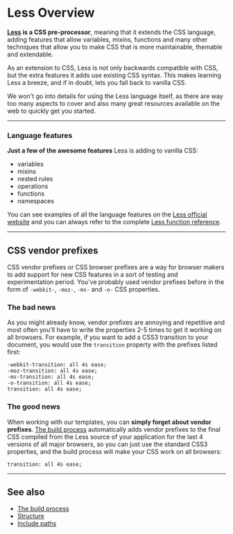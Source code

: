 # Less Overview

**[Less](http://lesscss.org) is a CSS pre-processor**, meaning that it extends the CSS language, adding features that allow variables, mixins, functions and many other techniques that allow you to make CSS that is more maintainable, themable and extendable.

As an extension to CSS, Less is not only backwards compatible with CSS, but the extra features it adds use existing CSS syntax. This makes learning Less a breeze, and if in doubt, lets you fall back to vanilla CSS.

We won't go into details for using the Less language itself, as there are way too many aspects to cover and also many great resources available on the web to quickly get you started.

---

### Language features

**Just a few of the awesome features** Less is adding to vanilla CSS:

- variables
- mixins
- nested rules
- operations
- functions
- namespaces

You can see examples of all the language features on the [Less official website](http://lesscss.org/features/) and you can always refer to the complete [Less function reference](http://lesscss.org/functions/).

---

## CSS vendor prefixes

CSS vendor prefixes or CSS browser prefixes are a way for browser makers to add support for new CSS features in a sort of testing and experimentation period. You've probably used vendor prefixes before in the form of `-webkit-`, `-moz-`, `-ms-` and `-o-` CSS properties.

### The bad news

As you might already know, vendor prefixes are annoying and repetitive and most often you'll have to write the properties 2-5 times to get it working on all browsers. For example, if you want to add a CSS3 transition to your document, you would use the `transition` property with the prefixes listed first:

	-webkit-transition: all 4s ease;
	-moz-transition: all 4s ease;
	-ms-transition: all 4s ease;
	-o-transition: all 4s ease;
	transition: all 4s ease;

### The good news

When working with our templates, you can **simply forget about vendor prefixes**. [The build process](/workflow/gulp/index.html) automatically adds vendor prefixes to the final CSS compiled from the Less source of your application for the last 4 versions of all major browsers, so you can just use the standard CSS3 properties, and the build process will make your CSS work on all browsers:

	transition: all 4s ease;
	
---

## See also

- [The build process](/workflow/gulp/index.html)
- [Structure](/code/structure/index.html)
- [Include paths](/code/include-paths/index.html)